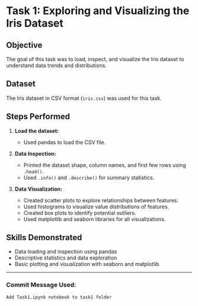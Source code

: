 # Task 1: Exploring and Visualizing the Iris Dataset

## Objective
The goal of this task was to load, inspect, and visualize the Iris dataset to understand data trends and distributions.

## Dataset
The Iris dataset in CSV format (`iris.csv`) was used for this task.

## Steps Performed

1. **Load the dataset:**
   - Used pandas to load the CSV file.
   
2. **Data Inspection:**
   - Printed the dataset shape, column names, and first few rows using `.head()`.
   - Used `.info()` and `.describe()` for summary statistics.

3. **Data Visualization:**
   - Created scatter plots to explore relationships between features.
   - Used histograms to visualize value distributions of features.
   - Created box plots to identify potential outliers.
   - Used matplotlib and seaborn libraries for all visualizations.

## Skills Demonstrated
- Data loading and inspection using pandas
- Descriptive statistics and data exploration
- Basic plotting and visualization with seaborn and matplotlib

---

### Commit Message Used:
`Add Task1.ipynb notebook to task1 folder`
